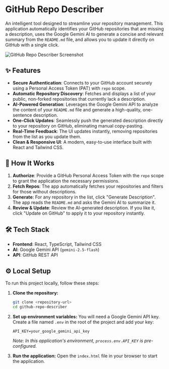# GitHub Repo Describer

An intelligent tool designed to streamline your repository management. This application automatically identifies your GitHub repositories that are missing a description, uses the Google Gemini AI to generate a concise and relevant summary from the `README.md` file, and allows you to update it directly on GitHub with a single click.

![GitHub Repo Describer Screenshot](https://storage.googleapis.com/proudcity-prod-bucket-1/uploads/2024/05/92a832f0-github-repo-describer-screenshot.png)

## ✨ Features

- **Secure Authentication**: Connects to your GitHub account securely using a Personal Access Token (PAT) with `repo` scope.
- **Automatic Repository Discovery**: Fetches and displays a list of your public, non-forked repositories that currently lack a description.
- **AI-Powered Generation**: Leverages the Google Gemini API to analyze the content of your `README.md` file and generate a high-quality, one-sentence description.
- **One-Click Updates**: Seamlessly push the generated description directly to your repository on GitHub, eliminating manual copy-pasting.
- **Real-Time Feedback**: The UI updates instantly, removing repositories from the list as you update them.
- **Clean & Responsive UI**: A modern, easy-to-use interface built with React and Tailwind CSS.

## 🚀 How It Works

1.  **Authorize**: Provide a GitHub Personal Access Token with the `repo` scope to grant the application the necessary permissions.
2.  **Fetch Repos**: The app automatically fetches your repositories and filters for those without descriptions.
3.  **Generate**: For any repository in the list, click "Generate Description". The app reads the `README.md` and asks the Gemini AI to summarize it.
4.  **Review & Update**: Review the AI-generated description. If you like it, click "Update on GitHub" to apply it to your repository instantly.

## 🛠️ Tech Stack

- **Frontend**: React, TypeScript, Tailwind CSS
- **AI**: Google Gemini API (`gemini-2.5-flash`)
- **API**: GitHub REST API

## ⚙️ Local Setup

To run this project locally, follow these steps:

1.  **Clone the repository:**
    ```bash
    git clone <repository-url>
    cd github-repo-describer
    ```

2.  **Set up environment variables:**
    You will need a Google Gemini API key. Create a file named `.env` in the root of the project and add your key:
    ```
    API_KEY=your_google_gemini_api_key
    ```
    *Note: In this application's environment, `process.env.API_KEY` is pre-configured.*

3.  **Run the application:**
    Open the `index.html` file in your browser to start the application.
